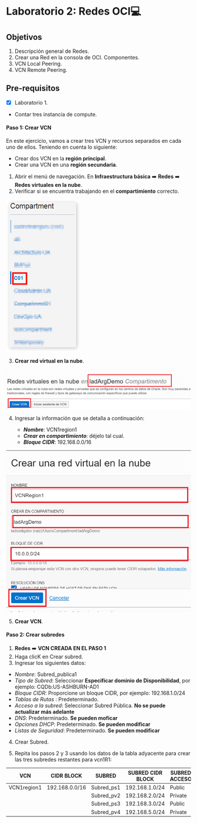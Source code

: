 # Laboratorio 2: Redes OCI:computer:

## Objetivos

1. Descripción general de Redes.
2. Crear una Red en la consola de OCI. Componentes.
3. VCN Local Peering. 
4. VCN Remote Peering.

## Pre-requisitos
- [X] Laboratorio 1.
- Contar tres instancia de compute.


#### Paso 1: Crear VCN

En este ejercicio, vamos a crear tres VCN y recursos separados en cada uno de ellos. Teniendo en cuenta lo siguiente:

- Crear dos VCN en la **región principal**.
- Crear una VCN en una **región secundaria**.

1. Abrir el menú de navegación. En **Infraestructura básica** :arrow_right: **Redes** :arrow_right: **Redes virtuales en la nube**.
2. Verificar si se encuentra trabajando en el **compartimiento** correcto.

![](./Imagenes/imagen002.png)

3. **Crear red virtual en la nube**.

![](./Imagenes/imagen003.png)

4. Ingresar la información que se detalla a continuación:

   - **_Nombre_**: VCN1region1
   - **_Crear en compartimiento_**: déjelo tal cual.
   - **_Bloque CIDR_**: 192.168.0.0/16
  
  ![](./Imagenes/imagen004.png)

5. **Crear VCN**.


#### Paso 2: Crear subredes

1. **Redes** :arrow_right: **VCN CREADA EN EL PASO 1**
2. Haga clicK en Crear subred.
3. Ingresar los siguientes datos: 

  - _Nombre_: Subred_publica1
  - _Tipo de Subred_: Seleccionar **Especificar dominio de Disponibilidad**, por ejemplo: CQDb:US-ASHBURN-AD1
  - _Bloque CIDR_: Proporcione un bloque CIDR, por ejemplo: 192.168.1.0/24
  - _Tablas de Rutas_ : Predeterminado.
  - _Acceso a la subred_: Seleccionar Subred Pública. **No se puede actualizar más adelante**
  - _DNS_: Predeterminado. **Se pueden moficar**
  - _Opciones DHCP_: Predeterminado. **Se pueden modificar**
  - _Listas de Seguridad_: Predeterminado. **Se pueden modificar**
 
4. Crear Subred. 

5. Repita los pasos 2 y 3 usando los datos de la tabla adyacente para crear las tres subredes restantes para vcn1R1:

| VCN | CIDR BLOCK | SUBRED | SUBRED CIDR BLOCK | SUBRED ACCESO | AD |
|----|--------------|-------|-------------------|---------------|----|
|VCN1region1 | 192.168.0.0/16 | Subred_ps1|192.168.1.0/24| Public | AD1|
|             |                | Subred_pv2| 192.168.2.0/24|Private | AD2|
|              |               | Subred_ps3| 192.168.3.0/24|Public | AD3|
|              |               | Subred_pv4 | 192.168.5.0/24 |Private | AD3|


